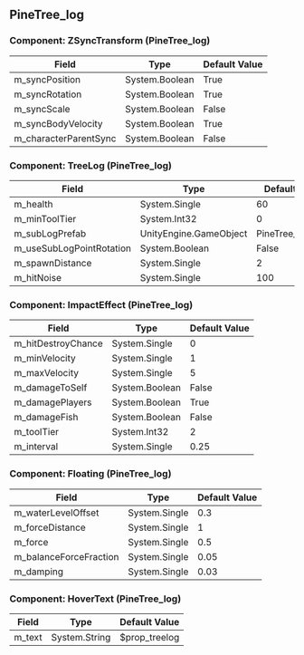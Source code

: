 ## PineTree_log

### Component: ZSyncTransform (PineTree_log)

|Field|Type|Default Value|
|-----|----|-------------|
|m_syncPosition|System.Boolean|True|
|m_syncRotation|System.Boolean|True|
|m_syncScale|System.Boolean|False|
|m_syncBodyVelocity|System.Boolean|True|
|m_characterParentSync|System.Boolean|False|

### Component: TreeLog (PineTree_log)

|Field|Type|Default Value|
|-----|----|-------------|
|m_health|System.Single|60|
|m_minToolTier|System.Int32|0|
|m_subLogPrefab|UnityEngine.GameObject|PineTree_log_half|
|m_useSubLogPointRotation|System.Boolean|False|
|m_spawnDistance|System.Single|2|
|m_hitNoise|System.Single|100|

### Component: ImpactEffect (PineTree_log)

|Field|Type|Default Value|
|-----|----|-------------|
|m_hitDestroyChance|System.Single|0|
|m_minVelocity|System.Single|1|
|m_maxVelocity|System.Single|5|
|m_damageToSelf|System.Boolean|False|
|m_damagePlayers|System.Boolean|True|
|m_damageFish|System.Boolean|False|
|m_toolTier|System.Int32|2|
|m_interval|System.Single|0.25|

### Component: Floating (PineTree_log)

|Field|Type|Default Value|
|-----|----|-------------|
|m_waterLevelOffset|System.Single|0.3|
|m_forceDistance|System.Single|1|
|m_force|System.Single|0.5|
|m_balanceForceFraction|System.Single|0.05|
|m_damping|System.Single|0.03|

### Component: HoverText (PineTree_log)

|Field|Type|Default Value|
|-----|----|-------------|
|m_text|System.String|$prop_treelog|

